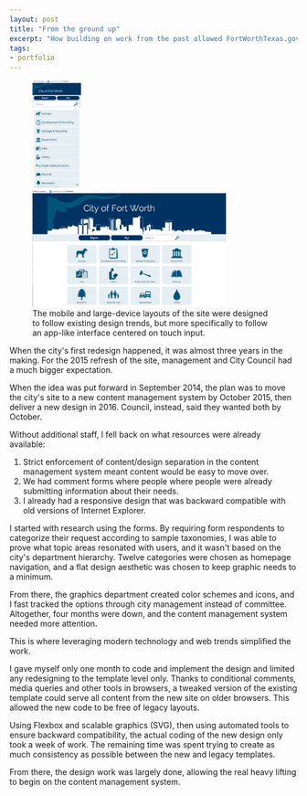 ```yaml
---
layout: post
title: "From the ground up"
excerpt: "How building on work from the past allowed FortWorthTexas.gov a full redesign without years of work."
tags:
- portfolio
---
```


<figure class="side-by-side">
<div style="width:20%;">
<img src="/images/mobile.png" alt="mobile">
</div>
<div style="width:80%;">
<img src="/images/desktop.png" alt="desktop">
</div>
<figcaption>The mobile and large-device layouts of the site were designed to follow existing design trends, but more specifically to follow an app-like interface centered on touch input.</figcaption>
</figure>

When the city's first redesign happened, it was almost three years in the making. For the 2015 refresh of the site, management and City Council had a much bigger expectation.

When the idea was put forward in September 2014, the plan was to move the city's site to a new content management system by October 2015, then deliver a new design in 2016. Council, instead, said they wanted both by October.

Without additional staff, I fell back on what resources were already available:

1. Strict enforcement of content/design separation in the content management system meant content would be easy to  move over.
2. We had comment forms where people where people were already submitting information about their needs.
3. I already had a responsive design that was backward compatible with old versions of Internet Explorer.

I started with research using the forms. By requiring form respondents to categorize their request according to sample taxonomies, I was able to prove what topic areas resonated with users, and it wasn't based on the city's department hierarchy. Twelve categories were chosen as homepage navigation, and a flat design aesthetic was chosen to keep graphic needs to a minimum.

From there, the graphics department created color schemes and icons, and I fast tracked the options through city management instead of committee. Altogether, four months were down, and the content management system needed more attention.

This is where leveraging modern technology and web trends simplified the work.

I gave myself only one month to code and implement the design and limited any redesigning to the template level only. Thanks to conditional comments, media queries and other tools in browsers, a tweaked version of the existing template could serve all content from the new site on older browsers. This allowed the new code to be free of legacy layouts.

Using Flexbox and scalable graphics (SVG), then using automated tools to ensure backward compatibility, the actual coding of the new design only took a week of work. The remaining time was spent trying to create as much consistency as possible between the new and legacy templates.

From there, the design work was largely done, allowing the real heavy lifting to begin on the content management system.
